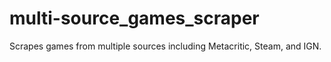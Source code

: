 # multi-source_games_scraper
Scrapes games from multiple sources including Metacritic, Steam, and IGN.
